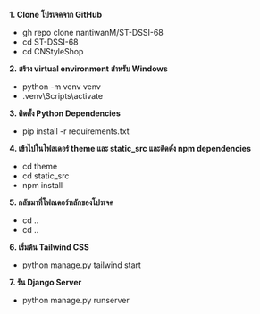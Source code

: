 **1. Clone โปรเจคจาก GitHub**
- gh repo clone nantiwanM/ST-DSSI-68
- cd ST-DSSI-68
- cd CNStyleShop

**2. สร้าง virtual environment สำหรับ Windows**  
- python -m venv venv
- .venv\Scripts\activate

**3. ติดตั้ง Python Dependencies**
- pip install -r requirements.txt

**4. เข้าไปในโฟลเดอร์ theme และ static_src และติดตั้ง npm dependencies**   
- cd theme
- cd static_src
- npm install

**5. กลับมาที่โฟลเดอร์หลักของโปรเจค** 
- cd ..
- cd ..

**6. เริ่มต้น Tailwind CSS**
- python manage.py tailwind start

**7. รัน Django Server**
- python manage.py runserver

